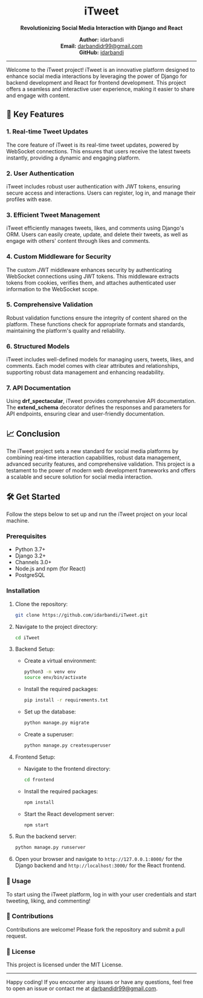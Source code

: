 <div align="center">

# iTweet

**Revolutionizing Social Media Interaction with Django and React**

**Author:** idarbandi  
**Email:** [darbandidr99@gmail.com](mailto:darbandidr99@gmail.com)  
**GitHub:** [idarbandi](https://github.com/idarbandi)

---

</div>

Welcome to the iTweet project! iTweet is an innovative platform designed to enhance social media interactions by leveraging the power of Django for backend development and React for frontend development. This project offers a seamless and interactive user experience, making it easier to share and engage with content.

## 🚀 Key Features

### 1. Real-time Tweet Updates
The core feature of iTweet is its real-time tweet updates, powered by WebSocket connections. This ensures that users receive the latest tweets instantly, providing a dynamic and engaging platform.

### 2. User Authentication
iTweet includes robust user authentication with JWT tokens, ensuring secure access and interactions. Users can register, log in, and manage their profiles with ease.

### 3. Efficient Tweet Management
iTweet efficiently manages tweets, likes, and comments using Django's ORM. Users can easily create, update, and delete their tweets, as well as engage with others' content through likes and comments.

### 4. Custom Middleware for Security
The custom JWT middleware enhances security by authenticating WebSocket connections using JWT tokens. This middleware extracts tokens from cookies, verifies them, and attaches authenticated user information to the WebSocket scope.

### 5. Comprehensive Validation
Robust validation functions ensure the integrity of content shared on the platform. These functions check for appropriate formats and standards, maintaining the platform's quality and reliability.

### 6. Structured Models
iTweet includes well-defined models for managing users, tweets, likes, and comments. Each model comes with clear attributes and relationships, supporting robust data management and enhancing readability.

### 7. API Documentation
Using **drf_spectacular**, iTweet provides comprehensive API documentation. The **extend_schema** decorator defines the responses and parameters for API endpoints, ensuring clear and user-friendly documentation.

## 📈 Conclusion
The iTweet project sets a new standard for social media platforms by combining real-time interaction capabilities, robust data management, advanced security features, and comprehensive validation. This project is a testament to the power of modern web development frameworks and offers a scalable and secure solution for social media interaction.

## 🛠️ Get Started
Follow the steps below to set up and run the iTweet project on your local machine.

### Prerequisites
- Python 3.7+
- Django 3.2+
- Channels 3.0+
- Node.js and npm (for React)
- PostgreSQL

### Installation

1. Clone the repository:
    ```bash
    git clone https://github.com/idarbandi/iTweet.git
    ```

2. Navigate to the project directory:
    ```bash
    cd iTweet
    ```

3. Backend Setup:
    - Create a virtual environment:
      ```bash
      python3 -m venv env
      source env/bin/activate
      ```
    - Install the required packages:
      ```bash
      pip install -r requirements.txt
      ```
    - Set up the database:
      ```bash
      python manage.py migrate
      ```
    - Create a superuser:
      ```bash
      python manage.py createsuperuser
      ```

4. Frontend Setup:
    - Navigate to the frontend directory:
      ```bash
      cd frontend
      ```
    - Install the required packages:
      ```bash
      npm install
      ```
    - Start the React development server:
      ```bash
      npm start
      ```

5. Run the backend server:
    ```bash
    python manage.py runserver
    ```

6. Open your browser and navigate to `http://127.0.0.1:8000/` for the Django backend and `http://localhost:3000/` for the React frontend.

### 📖 Usage
To start using the iTweet platform, log in with your user credentials and start tweeting, liking, and commenting!

### 🤝 Contributions
Contributions are welcome! Please fork the repository and submit a pull request.

### 📜 License
This project is licensed under the MIT License.

---

Happy coding! If you encounter any issues or have any questions, feel free to open an issue or contact me at [darbandidr99@gmail.com](mailto:darbandidr99@gmail.com).

